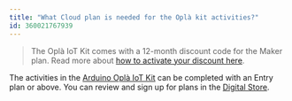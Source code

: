```yaml
---
title: "What Cloud plan is needed for the Oplà kit activities?"
id: 360021767939
---
```


> The Oplà IoT Kit comes with a 12-month discount code for the Maker plan. Read more about [how to activate your discount here](https://support.arduino.cc/hc/en-us/articles/360018709079).

The activities in the [Arduino Oplà IoT Kit](https://store.arduino.cc/opla-iot-kit) can be completed with an Entry plan or above. You can review and sign up for plans in the [Digital Store](https://store.arduino.cc/digital/create).
